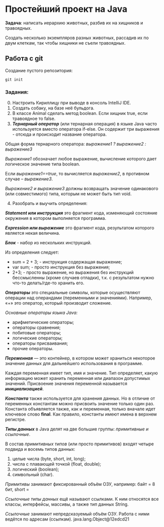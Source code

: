 # Простейший проект на Java

**Задача**: написать иерархию животных, 
разбив их на хищников и травоядных.

Создать несколько экземпляров разных животных,
рассадив их по двум клеткам,
так чтобы хищники не съели травоядных.

## Работа с git

Создание пустого репозитория:
```
git init
```

### Задания:
0. Настроить Кириллицу при выводе в консоль IntelliJ IDE.
1. Создать собаку, на базе неё бульдога. 
2. В классе Animal cделать метод boolean.
   Если хищник true, если травоядное то false.
3. ***Тернарный оператор*** (или тернарная операция) 
в языке Java часто используется вместо оператора if-else. 
Он содержит три выражения - отсюда и происходит 
название оператора.

Общая форма тернарного оператора:
*выражение1 ? выражение2 : выражение3*

*Выражение1* обозначает любое выражение, вычисление 
которого дает логическое значение типа boolean.

Если *выражение1==true*, то вычисляется *выражение2*, 
в противном случае – *выражение3*.

*Выражение2 и выражение3* должны возвращать значение 
одинакового (или совместимого) типа, которым не может 
быть тип void.

4. Разобрать и выучить определения:

***Statement или инструкция*** это фрагмент кода, 
изменяющий состояние окружения в котором выполняется программа.

***Expression или выражение*** это фрагмент кода, 
результатом которого является некая величина.

***Блок*** - набор из нескольких инструкций.

Из определения следует:
- sum = 2 + 3; - инструкция содержащая выражение;
- var sum; - просто инструкция без выражения;
- 2+3; - просто выражение, но выражения без инструкций 
бессмысленны (кроме случаев отладки), т.к. с результатом 
нужно что-то делать/где-то хранить его.

***Операторы*** это специальные символы, которые осуществляют 
операции над операндами (переменными и значениями). 
Например, «+» это оператор, который производит сложение.

*Основные операторы языка Java:*
- арифметические операторы;
- операторы сравнения;
- побитовые операторы;
- логические операторы;
- операторы присваивания;
- прочие операторы.

***Переменная*** — это контейнер, в котором может храниться 
некоторое значение данных для дальнейшего использования 
в программе. 

Каждая переменная имеет тип, имя и значение. 
Тип определяет, какую информацию может хранить 
переменная или диапазон допустимых значений.
Присвоение значения переменной называется ***инициализацией***.

***Константа*** также используется для хранения данных.
Но в отличие от переменных константам можно 
присвоить значение только один раз.
Константа объявляется также, как и переменная,
только вначале идет ключевое слово **final**.
Как правило, константы имеют имена в верхнем регистре.

***Типы данных*** в Java делят на две большие группы: 
*примитивные и ссылочные*. 

В состав *примитивных типов* (или просто примитивов) 
входят четыре подвида и восемь типов данных:
1) целые числа (byte, short, int, long);
2) числа с плавающей точкой (float, double);
3) логический (boolean);
4) символьный (char).

*Примитивы* занимают фиксированный объём ОЗУ, например: 
байт = 8 бит, short = 

*Ссылочные типы данных* ещё называют ссылками. 
К ним относятся все классы, интерфейсы, массивы, 
а также тип данных String.

*Ссылочные* занимают непредсказуемый объём ОЗУ. Работа с ними 
ведётся по адресам (ссылкам).
java.lang.Object@12edcd21 
